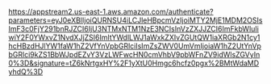 https://appstream2.us-east-1.aws.amazon.com/authenticate?parameters=eyJ0eXBlIjoiQURNSU4iLCJleHBpcmVzIjoiMTY2MjE1MDM2OSIsImF3c0FjY291bnRJZCI6IjU3NTMxNTM1NzE3NCIsInVzZXJJZCI6ImFkbWluIiwiY2F0YWxvZ1NvdXJjZSI6ImltYWdlLWJ1aWxkZXIvZGUtQW1iaXRGb2N1cy1hcHBzdHJlYW1faW1hZ2VfYnVpbGRlciIsImZsZWV0UmVmIjoiaW1hZ2UtYnVpbGRlci9kZS1BbWJpdEZvY3VzLWFwcHN0cmVhbV9pbWFnZV9idWlsZGVyIn0%3D&signature=tZ6kNrtgxHY%2F1yXtU0Hmgc6hcfz0pgx%2BMtWdaMDyhdQ%3D
